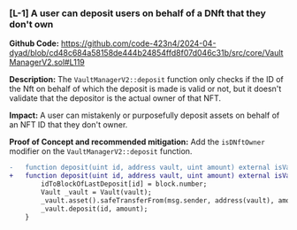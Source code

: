 ### [L-1] A user can deposit users on behalf of a DNft that they don't own

**Github Code:** https://github.com/code-423n4/2024-04-dyad/blob/cd48c684a58158de444b24854ffd8f07d046c31b/src/core/VaultManagerV2.sol#L119

**Description:** The `VaultManagerV2::deposit` function only checks if the ID of the Nft on behalf of which the deposit is made is valid or not, but it doesn't validate that the depositor is the actual owner of that NFT.

**Impact:** A user can mistakenly or purposefully deposit assets on behalf of an NFT ID that they don't owner.

**Proof of Concept and recommended mitigation:** Add the `isDNftOwner` modifier on the `VaultManagerV2::deposit` function.

```diff
-   function deposit(uint id, address vault, uint amount) external isValidDNft(id) {
+   function deposit(uint id, address vault, uint amount) external isValidDNft(id) isDNftOwner(id) {
        idToBlockOfLastDeposit[id] = block.number;
        Vault _vault = Vault(vault);
        _vault.asset().safeTransferFrom(msg.sender, address(vault), amount);
        _vault.deposit(id, amount);
    }
```